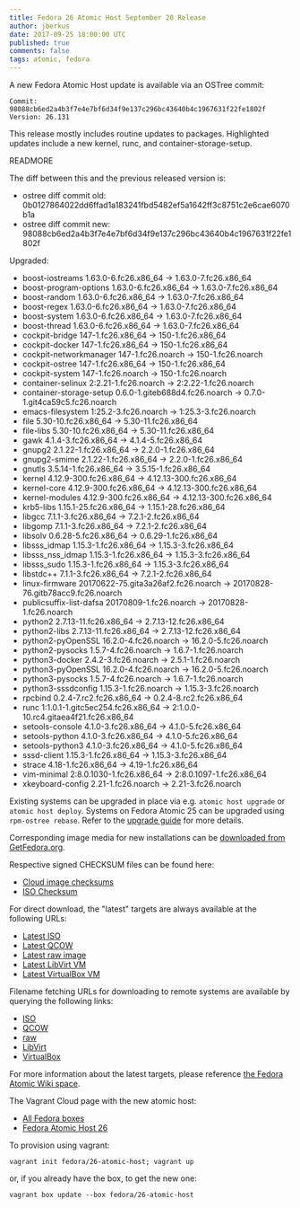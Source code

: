 ```yaml
---
title: Fedora 26 Atomic Host September 20 Release
author: jberkus
date: 2017-09-25 18:00:00 UTC
published: true
comments: false
tags: atomic, fedora
---
```


A new Fedora Atomic Host update is available via an OSTree commit:

```
Commit: 98088cb6ed2a4b3f7e4e7bf6d34f9e137c296bc43640b4c1967631f22fe1802f
Version: 26.131
```

This release mostly includes routine updates to packages.  Highlighted updates include a new kernel, runc, and container-storage-setup.

READMORE

The diff between this and the previous released version is:

* ostree diff commit old: 0b0127864022dd6ffad1a183241fbd5482ef5a1642ff3c8751c2e6cae6070b1a
* ostree diff commit new: 98088cb6ed2a4b3f7e4e7bf6d34f9e137c296bc43640b4c1967631f22fe1802f

Upgraded:

* boost-iostreams 1.63.0-6.fc26.x86_64 -> 1.63.0-7.fc26.x86_64
* boost-program-options 1.63.0-6.fc26.x86_64 -> 1.63.0-7.fc26.x86_64
* boost-random 1.63.0-6.fc26.x86_64 -> 1.63.0-7.fc26.x86_64
* boost-regex 1.63.0-6.fc26.x86_64 -> 1.63.0-7.fc26.x86_64
* boost-system 1.63.0-6.fc26.x86_64 -> 1.63.0-7.fc26.x86_64
* boost-thread 1.63.0-6.fc26.x86_64 -> 1.63.0-7.fc26.x86_64
* cockpit-bridge 147-1.fc26.x86_64 -> 150-1.fc26.x86_64
* cockpit-docker 147-1.fc26.x86_64 -> 150-1.fc26.x86_64
* cockpit-networkmanager 147-1.fc26.noarch -> 150-1.fc26.noarch
* cockpit-ostree 147-1.fc26.x86_64 -> 150-1.fc26.x86_64
* cockpit-system 147-1.fc26.noarch -> 150-1.fc26.noarch
* container-selinux 2:2.21-1.fc26.noarch -> 2:2.22-1.fc26.noarch
* container-storage-setup 0.6.0-1.giteb688d4.fc26.noarch -> 0.7.0-1.git4ca59c5.fc26.noarch
* emacs-filesystem 1:25.2-3.fc26.noarch -> 1:25.3-3.fc26.noarch
* file 5.30-10.fc26.x86_64 -> 5.30-11.fc26.x86_64
* file-libs 5.30-10.fc26.x86_64 -> 5.30-11.fc26.x86_64
* gawk 4.1.4-3.fc26.x86_64 -> 4.1.4-5.fc26.x86_64
* gnupg2 2.1.22-1.fc26.x86_64 -> 2.2.0-1.fc26.x86_64
* gnupg2-smime 2.1.22-1.fc26.x86_64 -> 2.2.0-1.fc26.x86_64
* gnutls 3.5.14-1.fc26.x86_64 -> 3.5.15-1.fc26.x86_64
* kernel 4.12.9-300.fc26.x86_64 -> 4.12.13-300.fc26.x86_64
* kernel-core 4.12.9-300.fc26.x86_64 -> 4.12.13-300.fc26.x86_64
* kernel-modules 4.12.9-300.fc26.x86_64 -> 4.12.13-300.fc26.x86_64
* krb5-libs 1.15.1-25.fc26.x86_64 -> 1.15.1-28.fc26.x86_64
* libgcc 7.1.1-3.fc26.x86_64 -> 7.2.1-2.fc26.x86_64
* libgomp 7.1.1-3.fc26.x86_64 -> 7.2.1-2.fc26.x86_64
* libsolv 0.6.28-5.fc26.x86_64 -> 0.6.29-1.fc26.x86_64
* libsss_idmap 1.15.3-1.fc26.x86_64 -> 1.15.3-3.fc26.x86_64
* libsss_nss_idmap 1.15.3-1.fc26.x86_64 -> 1.15.3-3.fc26.x86_64
* libsss_sudo 1.15.3-1.fc26.x86_64 -> 1.15.3-3.fc26.x86_64
* libstdc++ 7.1.1-3.fc26.x86_64 -> 7.2.1-2.fc26.x86_64
* linux-firmware 20170622-75.gita3a26af2.fc26.noarch -> 20170828-76.gitb78acc9.fc26.noarch
* publicsuffix-list-dafsa 20170809-1.fc26.noarch -> 20170828-1.fc26.noarch
* python2 2.7.13-11.fc26.x86_64 -> 2.7.13-12.fc26.x86_64
* python2-libs 2.7.13-11.fc26.x86_64 -> 2.7.13-12.fc26.x86_64
* python2-pyOpenSSL 16.2.0-4.fc26.noarch -> 16.2.0-5.fc26.noarch
* python2-pysocks 1.5.7-4.fc26.noarch -> 1.6.7-1.fc26.noarch
* python3-docker 2.4.2-3.fc26.noarch -> 2.5.1-1.fc26.noarch
* python3-pyOpenSSL 16.2.0-4.fc26.noarch -> 16.2.0-5.fc26.noarch
* python3-pysocks 1.5.7-4.fc26.noarch -> 1.6.7-1.fc26.noarch
* python3-sssdconfig 1.15.3-1.fc26.noarch -> 1.15.3-3.fc26.noarch
* rpcbind 0.2.4-7.rc2.fc26.x86_64 -> 0.2.4-8.rc2.fc26.x86_64
* runc 1:1.0.1-1.gitc5ec254.fc26.x86_64 -> 2:1.0.0-10.rc4.gitaea4f21.fc26.x86_64
* setools-console 4.1.0-3.fc26.x86_64 -> 4.1.0-5.fc26.x86_64
* setools-python 4.1.0-3.fc26.x86_64 -> 4.1.0-5.fc26.x86_64
* setools-python3 4.1.0-3.fc26.x86_64 -> 4.1.0-5.fc26.x86_64
* sssd-client 1.15.3-1.fc26.x86_64 -> 1.15.3-3.fc26.x86_64
* strace 4.18-1.fc26.x86_64 -> 4.19-1.fc26.x86_64
* vim-minimal 2:8.0.1030-1.fc26.x86_64 -> 2:8.0.1097-1.fc26.x86_64
* xkeyboard-config 2.21-1.fc26.noarch -> 2.21-3.fc26.noarch


Existing systems can be upgraded in place via e.g. `atomic host upgrade` or
`atomic host deploy`.  Systems on Fedora Atomic 25 can be upgraded using `rpm-ostree rebase`.
Refer to the [upgrade guide](http://www.projectatomic.io/blog/2017/08/fedora-atomic-25-to-26-upgrade/)
for more details.

Corresponding image media for new installations can be
[downloaded from GetFedora.org](https://getfedora.org/en/atomic/download/).

Respective signed CHECKSUM files can be found here:

* [Cloud image checksums](https://alt.fedoraproject.org/pub/alt/atomic/stable/Fedora-Atomic-26-20170920.0/Atomic/x86_64/iso/Fedora-Atomic-26-20170920.0-x86_64-CHECKSUM)
* [ISO Checksum](https://alt.fedoraproject.org/pub/alt/atomic/stable/Fedora-Atomic-26-20170920.0/CloudImages/x86_64/images/Fedora-CloudImages-26-20170920.0-x86_64-CHECKSUM)

For direct download, the "latest" targets are always available at the following URLs:

* [Latest ISO](https://getfedora.org/atomic_iso_latest)
* [Latest QCOW](https://getfedora.org/atomic_qcow2_latest)
* [Latest raw image](https://getfedora.org/atomic_raw_latest)
* [Latest LibVirt VM](https://getfedora.org/atomic_vagrant_libvirt_latest)
* [Latest VirtualBox VM](https://getfedora.org/atomic_vagrant_virtualbox_latest)

Filename fetching URLs for downloading to remote systems are available by querying the following links:

* [ISO](https://getfedora.org/atomic_iso_latest_filename)
* [QCOW](https://getfedora.org/atomic_qcow2_latest_filename)
* [raw](https://getfedora.org/atomic_raw_latest_filename)
* [LibVirt](https://getfedora.org/atomic_vagrant_libvirt_latest_filename)
* [VirtualBox](https://getfedora.org/atomic_vagrant_virtualbox_latest_filename)

For more information about the latest targets, please reference [the Fedora
Atomic Wiki space](https://fedoraproject.org/wiki/Atomic_WG#Fedora_Atomic_Image_Download_Links).

The Vagrant Cloud page with the new atomic host:

* [All Fedora boxes](https://app.vagrantup.com/fedora/)
* [Fedora Atomic Host 26](https://app.vagrantup.com/fedora/boxes/26-atomic-host/versions/26.20170905.0)

To provision using vagrant:

```
vagrant init fedora/26-atomic-host; vagrant up
```

or, if you already have the box, to get the new one:

```
vagrant box update --box fedora/26-atomic-host
```
